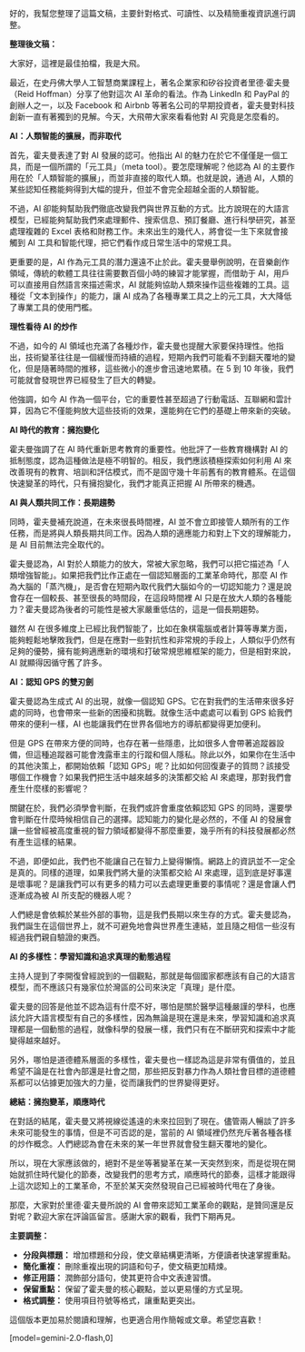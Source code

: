 好的，我幫您整理了這篇文稿，主要針對格式、可讀性、以及精簡重複資訊進行調整。

**整理後文稿：**

大家好，這裡是最佳拍檔，我是大飛。

最近，在史丹佛大學人工智慧商業課程上，著名企業家和矽谷投資者里德·霍夫曼（Reid Hoffman）分享了他對這次 AI 革命的看法。作為 LinkedIn 和 PayPal 的創辦人之一，以及 Facebook 和 Airbnb 等著名公司的早期投資者，霍夫曼對科技創新一直有著獨到的見解。今天，大飛帶大家來看看他對 AI 究竟是怎麼看的。

**AI：人類智能的擴展，而非取代**

首先，霍夫曼表達了對 AI 發展的認可。他指出 AI 的魅力在於它不僅僅是一個工具，而是一個所謂的「元工具」（meta tool）。要怎麼理解呢？他認為 AI 的主要作用在於「人類智能的擴展」，而並非直接的取代人類。也就是說，通過 AI，人類的某些認知任務能夠得到大幅的提升，但並不會完全超越全面的人類智能。

不過，AI 卻能夠幫助我們徹底改變我們與世界互動的方式。比方說現在的大語言模型，已經能夠幫助我們來處理郵件、搜索信息、預訂餐廳、進行科學研究，甚至處理複雜的 Excel 表格和財務工作。未來出生的幾代人，將會從一生下來就會接觸到 AI 工具和智能代理，把它們看作成日常生活中的常規工具。

更重要的是，AI 作為元工具的潛力還遠不止於此。霍夫曼舉例說明，在音樂創作領域，傳統的軟體工具往往需要數百個小時的練習才能掌握，而借助于 AI，用戶可以直接用自然語言來描述需求，AI 就能夠協助人類來操作這些複雜的工具。這種從「文本到操作」的能力，讓 AI 成為了各種專業工具之上的元工具，大大降低了專業工具的使用門檻。

**理性看待 AI 的炒作**

不過，如今的 AI 領域也充滿了各種炒作，霍夫曼也提醒大家要保持理性。他指出，技術變革往往是一個緩慢而持續的過程，短期內我們可能看不到翻天覆地的變化，但是隨著時間的推移，這些微小的進步會迅速地累積。在 5 到 10 年後，我們可能就會發現世界已經發生了巨大的轉變。

他強調，如今 AI 作為一個平台，它的重要性甚至超過了行動電話、互聯網和雲計算，因為它不僅能夠放大這些技術的效果，還能夠在它們的基礎上帶來新的突破。

**AI 時代的教育：擁抱變化**

霍夫曼強調了在 AI 時代重新思考教育的重要性。他批評了一些教育機構對 AI 的抵制態度，認為這種做法是極不明智的。相反，我們應該積極探索如何利用 AI 來改善現有的教育、培訓和評估模式，而不是固守幾十年前舊有的教育體系。在這個快速變革的時代，只有擁抱變化，我們才能真正把握 AI 所帶來的機遇。

**AI 與人類共同工作：長期趨勢**

同時，霍夫曼補充說道，在未來很長時間裡，AI 並不會立即接管人類所有的工作任務，而是將與人類長期共同工作。因為人類的適應能力和對上下文的理解能力，是 AI 目前無法完全取代的。

霍夫曼認為，AI 對於人類能力的放大，常被大家忽略，我們可以把它描述為「人類增強智能」。如果把我們比作正處在一個認知層面的工業革命時代，那麼 AI 作為大腦的「蒸汽機」，是否會在短期內取代我們大腦如今的一切認知能力？還是說會存在一個較長、甚至很長的時間段，在這段時間裡 AI 只是在放大人類的各種能力？霍夫曼認為後者的可能性是被大家嚴重低估的，這是一個長期趨勢。

雖然 AI 在很多維度上已經比我們智能了，比如在象棋電腦或者計算等專業方面，能夠輕鬆地擊敗我們，但是在應對一些對抗性和非常規的手段上，人類似乎仍然有足夠的優勢，擁有能夠適應新的環境和打破常規思維框架的能力，但是相對來說，AI 就顯得因循守舊了許多。

**AI：認知 GPS 的雙刃劍**

霍夫曼認為生成式 AI 的出現，就像一個認知 GPS。它在對我們的生活帶來很多好處的同時，也會帶來一些新的困擾和挑戰。就像生活中處處可以看到 GPS 給我們帶來的便利一樣，AI 也能讓我們在世界各個地方的導航都變得更加便利。

但是 GPS 在帶來方便的同時，也存在著一些隱患，比如很多人會帶著追蹤器設備，但這種追蹤器可能會洩露車主的行蹤和個人隱私。除此以外，如果你在生活中的其他決策上，都開始依賴「認知 GPS」呢？比如如何回復妻子的質問？該接受哪個工作機會？如果我們把生活中越來越多的決策都交給 AI 來處理，那對我們會產生什麼樣的影響呢？

關鍵在於，我們必須學會判斷，在我們或許會重度依賴認知 GPS 的同時，還要學會判斷在什麼時候相信自己的選擇。認知能力的變化是必然的，不僅 AI 的發展會讓一些曾經被高度重視的智力領域都變得不那麼重要，幾乎所有的科技發展都必然有產生這樣的結果。

不過，即便如此，我們也不能讓自己在智力上變得懶惰。網路上的資訊並不一定全是真的。同樣的道理，如果我們將大量的決策都交給 AI 來處理，這到底是好事還是壞事呢？是讓我們可以有更多的精力可以去處理更重要的事情呢？還是會讓人們逐漸成為被 AI 所支配的機器人呢？

人們總是會依賴於某些外部的事物，這是我們長期以來生存的方式。霍夫曼認為，我們誕生在這個世界上，就不可避免地會與世界產生連結，並且隨之相信一些沒有經過我們親自驗證的東西。

**AI 的多樣性：學習知識和追求真理的動態過程**

主持人提到了李開復曾經說到的一個觀點，那就是每個國家都應該有自己的大語言模型，而不應該只有幾家位於灣區的公司來決定「真理」是什麼。

霍夫曼的回答是他並不認為這有什麼不好，哪怕是關於醫學這種嚴謹的學科，也應該允許大語言模型有自己的多樣性，因為無論是現在還是未來，學習知識和追求真理都是一個動態的過程，就像科學的發展一樣，我們只有在不斷研究和探索中才能變得越來越好。

另外，哪怕是道德體系層面的多樣性，霍夫曼也一樣認為這是非常有價值的，並且希望不論是在社會內部還是社會之間，那些把反對暴力作為人類社會目標的道德體系都可以佔據更加強大的力量，從而讓我們的世界變得更好。

**總結：擁抱變革，順應時代**

在對話的結尾，霍夫曼又將視線從遙遠的未來拉回到了現在。儘管兩人暢談了許多未來可能發生的事情，但是不可否認的是，當前的 AI 領域裡仍然充斥著各種各樣的炒作概念。人們總認為會在未來的某一年世界就會發生翻天覆地的變化。

所以，現在大家應該做的，絕對不是坐等著變革在某一天突然到來，而是從現在開始就抓住時代變化的節奏，改變我們的思考方式，順應時代的節奏，這樣才能跟得上這次認知上的工業革命，不至於某天突然發現自己已經被時代甩在了身後。

那麼，大家對於里德·霍夫曼所說的 AI 會帶來認知工業革命的觀點，是贊同還是反對呢？歡迎大家在評論區留言。感謝大家的觀看，我們下期再見。

**主要調整：**

*   **分段與標題：** 增加標題和分段，使文章結構更清晰，方便讀者快速掌握重點。
*   **簡化重複：** 刪除重複出現的詞語和句子，使文稿更加精煉。
*   **修正用語：** 潤飾部分語句，使其更符合中文表達習慣。
*   **保留重點：** 保留了霍夫曼的核心觀點，並以更易懂的方式呈現。
*   **格式調整：** 使用項目符號等格式，讓重點更突出。

這個版本更加易於閱讀和理解，也更適合用作簡報或文章。希望您喜歡！

[model=gemini-2.0-flash,0]
